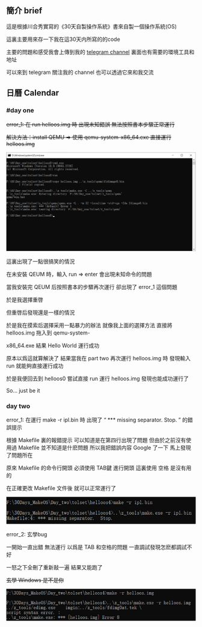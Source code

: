 ## 簡介 brief
這是根據川合秀實寫的《30天自製操作系統》書來自製一個操作系統(OS)

這裏主要用來存一下我在這30天内所寫的的code 

主要的問題和感受我會上傳到我的 [telegram channel](https://t.me/+8UnRXd-dyDsxOGZl) 裏面也有需要的環境工具和地址

可以來到 telegram 關注我的 channel 也可以透過它來和我交流

## 日曆 Calendar

### #day one

~~error_1: 在 run helloos.img 時 出現未知錯誤 無法按照書本步驟正常運行~~

~~解決方法：install QEMU => 使用 qemu-system-x86_64.exe 直接運行 helloos.img~~

<img src="Day_one\error_1.jpg" alt="Day_1_error_1_image" style="zoom:50%;" />

這裏出現了一點很搞笑的情況

在未安裝 QEUM 時，輸入 run => enter 會出現未知命令的問題

當我安裝完 QEUM 后按照書本的步驟再次運行 卻出現了 error_1 這個問題

於是我選擇重啓

但重啓后發現還是一樣的情況

於是我在摸索后選擇采用一點暴力的辦法 就像我上面的選擇方法 直接將 helloos.img 拖入到 qemu-system-

x86_64.exe 結果 Hello World 運行成功

原本以爲這就算解決了 結果當我在 part two 再次運行 helloos.img 時 發現輸入 run 就能夠直接運行成功

於是我便回去到 helloos0 嘗試直接 run 運行 helloos.img 發現也能成功運行了 

So... just be it 

### day two

error_1: 在運行 make -r ipl.bin 時 出現了 “ *** missing separator.  Stop. ” 的錯誤提示

根據 Makefile 裏的報錯提示 可以知道是在第四行出現了問題 但由於之前沒有使用過 Makefile 並不知道是什麽問題 所以我把錯誤内容 Google 了一下 馬上發現了問題所在

原來 Makefile 的命令行開頭 必須使用 TAB鍵 進行開頭 這裏使用 空格 是沒有用的

在正確更改 Makefile 文件後  就可以正常運行了

<img src="Day_two\error_1.jpg" alt="Day_2_error_1_image" style="zoom:75%;" />

error_2: 玄學bug 

一開始一直出錯 無法運行 以爲是 TAB 和空格的問題 一直調試發現怎麽都調試不好

一怒之下全刪了重新敲一遍 結果又能跑了 

~~玄學 Windows 是不是你~~

<img src="Day_two\error_2.jpg" alt="error_2" style="zoom:67%;" />